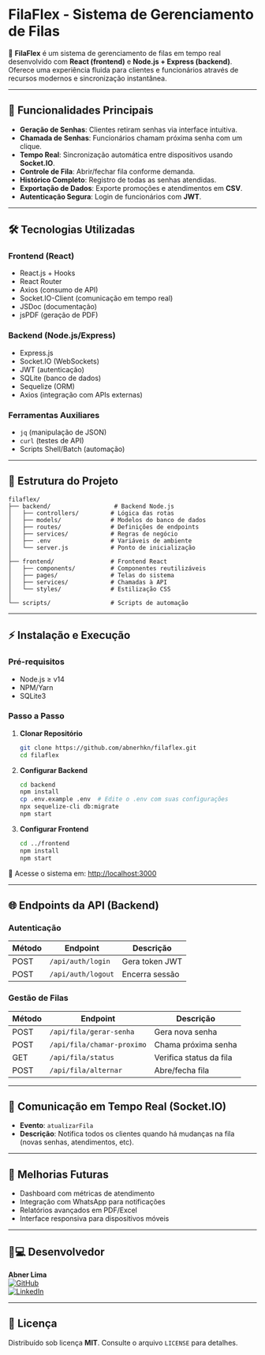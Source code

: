# FilaFlex - Sistema de Gerenciamento de Filas

🚀 **FilaFlex** é um sistema de gerenciamento de filas em tempo real desenvolvido com **React (frontend)** e **Node.js + Express (backend)**. Oferece uma experiência fluida para clientes e funcionários através de recursos modernos e sincronização instantânea.

---

## 📌 Funcionalidades Principais
- **Geração de Senhas**: Clientes retiram senhas via interface intuitiva.
- **Chamada de Senhas**: Funcionários chamam próxima senha com um clique.
- **Tempo Real**: Sincronização automática entre dispositivos usando **Socket.IO**.
- **Controle de Fila**: Abrir/fechar fila conforme demanda.
- **Histórico Completo**: Registro de todas as senhas atendidas.
- **Exportação de Dados**: Exporte promoções e atendimentos em **CSV**.
- **Autenticação Segura**: Login de funcionários com **JWT**.

---

## 🛠 Tecnologias Utilizadas
### **Frontend (React)**
- React.js + Hooks
- React Router
- Axios (consumo de API)
- Socket.IO-Client (comunicação em tempo real)
- JSDoc (documentação)
- jsPDF (geração de PDF)

### **Backend (Node.js/Express)**
- Express.js
- Socket.IO (WebSockets)
- JWT (autenticação)
- SQLite (banco de dados)
- Sequelize (ORM)
- Axios (integração com APIs externas)

### **Ferramentas Auxiliares**
- `jq` (manipulação de JSON)
- `curl` (testes de API)
- Scripts Shell/Batch (automação)

---

## 📂 Estrutura do Projeto
```
filaflex/
├── backend/                  # Backend Node.js
│   ├── controllers/         # Lógica das rotas
│   ├── models/              # Modelos do banco de dados
│   ├── routes/              # Definições de endpoints
│   ├── services/            # Regras de negócio
│   ├── .env                 # Variáveis de ambiente
│   └── server.js            # Ponto de inicialização
│
├── frontend/                # Frontend React
│   ├── components/          # Componentes reutilizáveis
│   ├── pages/               # Telas do sistema
│   ├── services/            # Chamadas à API
│   └── styles/              # Estilização CSS
│
└── scripts/                 # Scripts de automação
```

---

## ⚡ Instalação e Execução

### Pré-requisitos
- Node.js ≥ v14
- NPM/Yarn
- SQLite3

### Passo a Passo
1. **Clonar Repositório**
   ```bash
   git clone https://github.com/abnerhkn/filaflex.git
   cd filaflex
   ```

2. **Configurar Backend**
   ```bash
   cd backend
   npm install
   cp .env.example .env  # Edite o .env com suas configurações
   npx sequelize-cli db:migrate
   npm start
   ```

3. **Configurar Frontend**
   ```bash
   cd ../frontend
   npm install
   npm start
   ```

📌 Acesse o sistema em: [http://localhost:3000](http://localhost:3000)

---

## 🌐 Endpoints da API (Backend)

### Autenticação
| Método | Endpoint          | Descrição               |
|--------|-------------------|-------------------------|
| POST   | `/api/auth/login` | Gera token JWT          |
| POST   | `/api/auth/logout`| Encerra sessão          |

### Gestão de Filas
| Método | Endpoint                | Descrição                     |
|--------|-------------------------|-------------------------------|
| POST   | `/api/fila/gerar-senha` | Gera nova senha               |
| POST   | `/api/fila/chamar-proximo` | Chama próxima senha        |
| GET    | `/api/fila/status`      | Verifica status da fila       |
| POST   | `/api/fila/alternar`    | Abre/fecha fila               |


---

## 📡 Comunicação em Tempo Real (Socket.IO)
- **Evento**: `atualizarFila`
- **Descrição**: Notifica todos os clientes quando há mudanças na fila (novas senhas, atendimentos, etc).

---

## 🚀 Melhorias Futuras
- Dashboard com métricas de atendimento
- Integração com WhatsApp para notificações
- Relatórios avançados em PDF/Excel
- Interface responsiva para dispositivos móveis

---

## 👨💻 Desenvolvedor
**Abner Lima**  
[![GitHub](https://img.shields.io/badge/GitHub-abnerhkn-blue)](https://github.com/abnerhkn)  
[![LinkedIn](https://img.shields.io/badge/LinkedIn-Abner_Lima-blue)](https://linkedin.com/in/abnerlima)

---

## 📄 Licença
Distribuído sob licença **MIT**. Consulte o arquivo `LICENSE` para detalhes.
